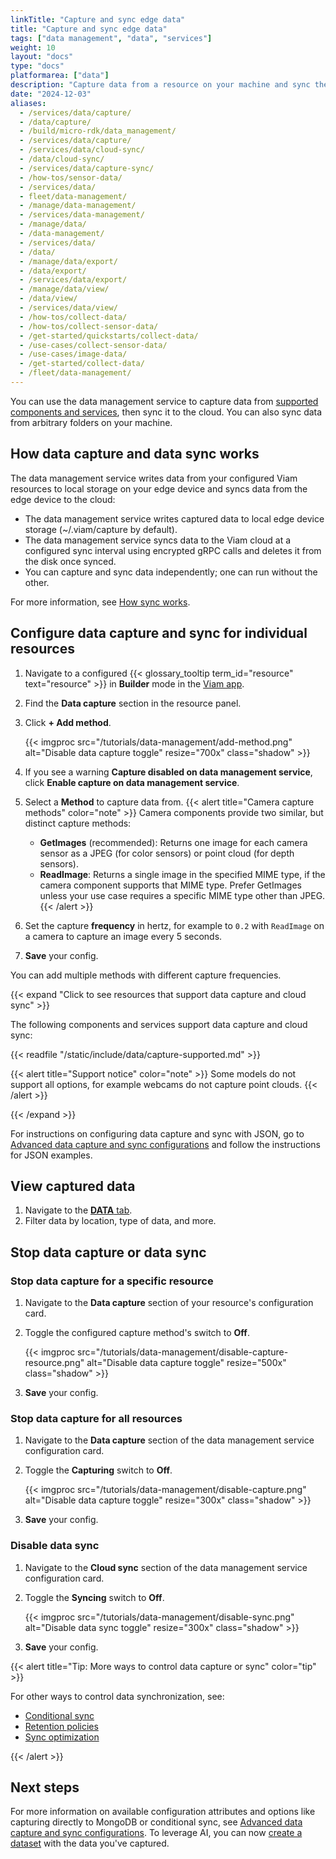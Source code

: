 ```yaml
---
linkTitle: "Capture and sync edge data"
title: "Capture and sync edge data"
tags: ["data management", "data", "services"]
weight: 10
layout: "docs"
type: "docs"
platformarea: ["data"]
description: "Capture data from a resource on your machine and sync the data to the cloud."
date: "2024-12-03"
aliases:
  - /services/data/capture/
  - /data/capture/
  - /build/micro-rdk/data_management/
  - /services/data/capture/
  - /services/data/cloud-sync/
  - /data/cloud-sync/
  - /services/data/capture-sync/
  - /how-tos/sensor-data/
  - /services/data/
  - fleet/data-management/
  - /manage/data-management/
  - /services/data-management/
  - /manage/data/
  - /data-management/
  - /services/data/
  - /data/
  - /manage/data/export/
  - /data/export/
  - /services/data/export/
  - /manage/data/view/
  - /data/view/
  - /services/data/view/
  - /how-tos/collect-data/
  - /how-tos/collect-sensor-data/
  - /get-started/quickstarts/collect-data/
  - /use-cases/collect-sensor-data/
  - /use-cases/image-data/
  - /get-started/collect-data/
  - /fleet/data-management/
---
```


You can use the data management service to capture data from [supported components and services](/data-ai/capture-data/capture-sync/#click-to-see-resources-that-support-data-capture-and-cloud-sync), then sync it to the cloud.
You can also sync data from arbitrary folders on your machine.

## How data capture and data sync works

The data management service writes data from your configured Viam resources to local storage on your edge device and syncs data from the edge device to the cloud:

- The data management service writes captured data to local edge device storage (<file>~/.viam/capture</file> by default).
- The data management service syncs data to the Viam cloud at a configured sync interval using encrypted gRPC calls and deletes it from the disk once synced.
- You can capture and sync data independently; one can run without the other.

For more information, see [How sync works](/data-ai/capture-data/advanced/how-sync-works/).

## Configure data capture and sync for individual resources

1. Navigate to a configured {{< glossary_tooltip term_id="resource" text="resource" >}} in **Builder** mode in the [Viam app](https://app.viam.com).
1. Find the **Data capture** section in the resource panel.
1. Click **+ Add method**.

   {{< imgproc src="/tutorials/data-management/add-method.png" alt="Disable data capture toggle" resize="700x" class="shadow" >}}

1. If you see a warning **Capture disabled on data management service**, click **Enable capture on data management service**.
1. Select a **Method** to capture data from.
   {{< alert title="Camera capture methods" color="note" >}}
   Camera components provide two similar, but distinct capture methods:
   - **GetImages** (recommended): Returns one image for each camera sensor as a JPEG (for color sensors) or point cloud (for depth sensors).
   - **ReadImage**: Returns a single image in the specified MIME type, if the camera component supports that MIME type.
     Prefer GetImages unless your use case requires a specific MIME type other than JPEG.
     {{< /alert >}}
1. Set the capture **frequency** in hertz, for example to `0.2` with `ReadImage` on a camera to capture an image every 5 seconds.
1. **Save** your config.

You can add multiple methods with different capture frequencies.

{{< expand "Click to see resources that support data capture and cloud sync" >}}

The following components and services support data capture and cloud sync:

{{< readfile "/static/include/data/capture-supported.md" >}}

{{< alert title="Support notice" color="note" >}}
Some models do not support all options, for example webcams do not capture point clouds.
{{< /alert >}}

{{< /expand >}}

For instructions on configuring data capture and sync with JSON, go to [Advanced data capture and sync configurations](/data-ai/capture-data/advanced/advanced-data-capture-sync/) and follow the instructions for JSON examples.

## View captured data

1. Navigate to the [**DATA** tab](https://app.viam.com/data/view).
1. Filter data by location, type of data, and more.

## Stop data capture or data sync

### Stop data capture for a specific resource

1. Navigate to the **Data capture** section of your resource's configuration card.
1. Toggle the configured capture method's switch to **Off**.

   {{< imgproc src="/tutorials/data-management/disable-capture-resource.png" alt="Disable data capture toggle" resize="500x" class="shadow" >}}

1. **Save** your config.

### Stop data capture for all resources

1. Navigate to the **Data capture** section of the data management service configuration card.
1. Toggle the **Capturing** switch to **Off**.

   {{< imgproc src="/tutorials/data-management/disable-capture.png" alt="Disable data capture toggle" resize="300x" class="shadow" >}}

1. **Save** your config.

### Disable data sync

1. Navigate to the **Cloud sync** section of the data management service configuration card.
1. Toggle the **Syncing** switch to **Off**.

   {{< imgproc src="/tutorials/data-management/disable-sync.png" alt="Disable data sync toggle" resize="300x" class="shadow" >}}

1. **Save** your config.

{{< alert title="Tip: More ways to control data capture or sync" color="tip" >}}

For other ways to control data synchronization, see:

- [Conditional sync](/data-ai/capture-data/conditional-sync/)
- [Retention policies](/data-ai/capture-data/advanced/advanced-data-capture-sync/#cloud-data-retention)
- [Sync optimization](/data-ai/capture-data/advanced/advanced-data-capture-sync/#sync-optimization)

{{< /alert >}}

## Next steps

For more information on available configuration attributes and options like capturing directly to MongoDB or conditional sync, see [Advanced data capture and sync configurations](/data-ai/capture-data/advanced/advanced-data-capture-sync/).
To leverage AI, you can now [create a dataset](/data-ai/ai/create-dataset/) with the data you've captured.
